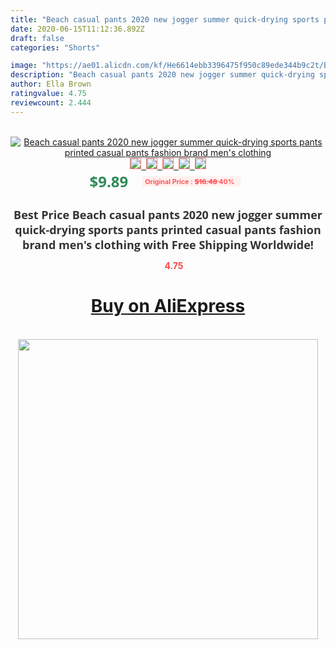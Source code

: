 ```yaml
---
title: "Beach casual pants 2020 new jogger summer quick-drying sports pants printed casual pants fashion brand men's clothing"
date: 2020-06-15T11:12:36.892Z
draft: false
categories: "Shorts"

image: "https://ae01.alicdn.com/kf/He6614ebb3396475f950c89ede344b9c2t/Beach-casual-pants-2020-new-jogger-summer-quick-drying-sports-pants-printed-casual-pants-fashion-brand.jpg"
description: "Beach casual pants 2020 new jogger summer quick-drying sports pants printed casual pants fashion brand men's clothing"
author: Ella Brown
ratingvalue: 4.75
reviewcount: 2.444
---
```

<br>
<div style="text-align: center;">
<a href="https://s.click.aliexpress.com/e/_ATbqkz" target="_blank" rel="nofollow noopener noreferrer"><img alt="Beach casual pants 2020 new jogger summer quick-drying sports pants printed casual pants fashion brand men's clothing" class="magnifier-image" src="https://ae01.alicdn.com/kf/He6614ebb3396475f950c89ede344b9c2t/Beach-casual-pants-2020-new-jogger-summer-quick-drying-sports-pants-printed-casual-pants-fashion-brand.jpg_640x640.jpg">
<br>
<img style="border:1px solid salmon" src="https://ae01.alicdn.com/kf/He6614ebb3396475f950c89ede344b9c2t/Beach-casual-pants-2020-new-jogger-summer-quick-drying-sports-pants-printed-casual-pants-fashion-brand.jpg_120x120.jpg">&nbsp;&nbsp;<img style="border:1px solid salmon" src="https://ae01.alicdn.com/kf/Hbe186ca727974f9f868807b90b148cd9f/Beach-casual-pants-2020-new-jogger-summer-quick-drying-sports-pants-printed-casual-pants-fashion-brand.jpg_120x120.jpg">&nbsp;&nbsp;<img style="border:1px solid salmon" src="https://ae01.alicdn.com/kf/H52242d172ca14de1b3abeec922decbd06/Beach-casual-pants-2020-new-jogger-summer-quick-drying-sports-pants-printed-casual-pants-fashion-brand.jpg_120x120.jpg">&nbsp;&nbsp;<img style="border:1px solid salmon" src="https://ae01.alicdn.com/kf/H30db3bba51c948528786a7472b13ca0ag/Beach-casual-pants-2020-new-jogger-summer-quick-drying-sports-pants-printed-casual-pants-fashion-brand.jpg_120x120.jpg">&nbsp;&nbsp;<img style="border:1px solid salmon" src="https://ae01.alicdn.com/kf/H59b2be2aa58d4d7f8a3840612210070fu/Beach-casual-pants-2020-new-jogger-summer-quick-drying-sports-pants-printed-casual-pants-fashion-brand.jpg_120x120.jpg"></a></div><br0>
<div style="text-align: center;"><span style="background-color: white; border: 0px; box-sizing: border-box; color: seagreen; display: inline-block; font-family: &quot;open sans&quot; , &quot;arial&quot; , &quot;helvetica&quot; , sans-serif , &quot;heiti&quot;; font-size: 24px; font-stretch: inherit; font-weight: 700; line-height: inherit; margin: 0px 10px 0px 0px; padding: 0px; vertical-align: middle;">$9.89 </span>
<span style="background: rgb(255 , 241 , 241); border-radius: 3px; border: 0px; box-sizing: border-box; color: #ff4747; display: inline-block; font-family: inherit; font-size: 12px; font-stretch: inherit; font-style: inherit; font-variant: inherit; font-weight: 600; line-height: inherit; margin: 0px; padding: 2px 5px; transform: scale(0.9); vertical-align: middle;">Original Price : <b style="text-decoration: line-through;">$16.48 </b> 40%&nbsp;&nbsp;</span></div>
<h1 style="color: #333333; display: inline-block; font-family: &quot;open sans&quot; , &quot;arial&quot; , &quot;helvetica&quot; , sans-serif , &quot;heiti&quot;; font-size: 18px; font-stretch: inherit; font-weight: 700; text-align: center;">Best Price Beach casual pants 2020 new jogger summer quick-drying sports pants printed casual pants fashion brand men's clothing with Free Shipping Worldwide!</h1>
<div style="color: #ff4747; text-align: center;">
<img src="https://4.bp.blogspot.com/-M0ZcTcb-5uY/XleCXlxnR4I/AAAAAAAAAEc/OrjgMkXV1oMQFaCRZj5HQwOCBcu3w1FegCPcBGAYYCw/s1600/star.png" style="height: 15px;">&nbsp;<b>4.75</b></div>
<div class="button_cont" align="center"><a class="buynow_a" href="https://s.click.aliexpress.com/e/_ATbqkz" target="_blank" rel="nofollow noopener noreferrer"><H1>Buy on AliExpress</H1></a></div><br>
<div class="separator" style="clear: both; text-align: center;">
<img src="https://lh3.googleusercontent.com/-pTy5HemUv9M/XlePHvY0dAI/AAAAAAAAAE4/0nX5iRUoIWY8eMW9Dpxeirr157OZliDIgCLcBGAsYHQ/s1600/badge.gif" width="480">
</div>
